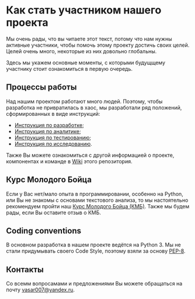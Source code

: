 # Как стать участником нашего проекта

Мы очень рады, что вы читаете этот текст, потому что нам нужны активные участники, чтобы помочь этому проекту достичь своих целей. Целей очень много, некоторые из них довольно глобальны.

Здесь мы укажем основные моменты, с которыми будущщему участнику стоит ознакомиться в первую очередь.

## Процессы работы

Над нашим проектом работают много людей. Поэтому, чтобы разработка не привратилась в хаос, мы разработали ряд положений, сформированных в виде инструкций:

- [Инструкция по разработке](https://github.com/robot-lab/judyst-main-web-service/wiki/Development-instruction);
- [Инструкция по аналитике](https://github.com/robot-lab/judyst-main-web-service/wiki/Business-&-system-analyst's-instruction);
- [Инструкция по тестированию](https://github.com/robot-lab/judyst-main-web-service/wiki/Test-instruction);
- [Инструкция по исследованию](https://github.com/robot-lab/judyst-main-web-service/wiki/Team-members).

Также Вы можете ознакомиться с другой информацией о проекте, компонентах и команде в [Wiki](https://github.com/robot-lab/judyst-main-web-service/wiki) этого репозитория.

## Курс Молодого Бойца

Если у Вас нет/мало опыта в программировании, особенно на Python, или Вы не знакомы с основами текстового анализа, то мы настоятельно рекомендуем пройти наш [Курс Молодого Бойца (КМБ)](https://docs.google.com/document/d/1KZJOBYGu6T1qMXPV_oeN803qvGaaFFLFHoIUCRiei4A/edit?usp=sharing). Также мы будем рады, если Вы оставите отзыв о КМБ.

## Coding conventions

В основном разработка в нашем проекте ведётся на Python 3. Мы не стали придумывать своего Code Style, поэтому взяли за основу [PEP-8](https://www.python.org/dev/peps/pep-0008/).

## Контакты

Со всемм вопросамами и предложениями Вы можете обращаться на почту vasar007@yandex.ru.
